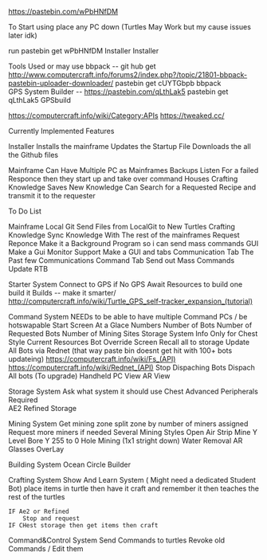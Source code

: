 https://pastebin.com/wPbHNfDM

To Start using 
place any PC down (Turtles May Work but my cause issues later idk)

run
    pastebin get wPbHNfDM Installer
    Installer


Tools Used or may use
bbpack -- git hub get http://www.computercraft.info/forums2/index.php?/topic/21801-bbpack-pastebin-uploader-downloader/
    pastebin get cUYTGbpb bbpack        
GPS System Builder --   https://pastebin.com/qLthLak5
    pastebin get qLthLak5 GPSbuild

https://computercraft.info/wiki/Category:APIs
https://tweaked.cc/

Currently Implemented Features

Installer
    Installs the mainframe
    Updates the Startup File
    Downloads the all the Github files

Mainframe
    Can Have Multiple PC as Mainframes
        Backups Listen For a failed Responce then they start up and take over command
    Houses Crafting Knowledge
        Saves New Knowledge
        Can Search for a Requested Recipe and transmit it to the requester


To Do List

Mainframe
    Local Git
        Send Files from LocalGit to New Turtles
    Crafting Knowledge
        Sync Knowledge With The rest of the mainframes
    Request Reponce
        Make it a Background Program so i can send mass commands
    GUI
        Make a Gui
    Monitor Support
        Make a GUI and tabs
            Communication Tab
                The Past few Communications
            Command Tab
                Send out Mass Commands
                    Update
                    RTB

Starter System
    Connect to GPS
        if No GPS
            Await Resources to build one
            build it
    Builds  -- make it smarter/ http://computercraft.info/wiki/Turtle_GPS_self-tracker_expansion_(tutorial)

Command System
    NEEDs to be able to have multiple Command PCs / be hotswapable
    Start Screen
        At a Glace Numbers
            Number of Bots
            Number of Requested Bots
            Number of Mining Sites
        Storage System Info
            Only for Chest Style 
            Current Resources
        Bot Override Screen
            Recall all to storage
            Update All Bots via Rednet (that way paste bin doesnt get hit with 100+ bots updateing) https://computercraft.info/wiki/Fs_(API) https://computercraft.info/wiki/Rednet_(API)
            Stop Dispaching Bots
            Dispach All bots (To upgrade)
    Handheld PC View
    AR View

Storage System
    Ask what system it should use
        Chest
        Advanced Peripherals Required  
            AE2
            Refined Storage
            
Mining System
    Get mining zone
        split zone by number of miners assigned
        Request more miners if needed
    Several Mining Styles
        Open Air Strip Mine
        Y Level Bore
        Y 255 to 0 Hole Mining (1x1 stright down)
        Water Removal
    AR Glasses OverLay

Building System
    Ocean Circle Builder 

Crafting System
    Show And Learn System ( Might need a dedicated Student Bot)
        place items in turtle then have it craft and remember it
        then teaches the rest of the turtles    
    
    
    IF Ae2 or Refined 
        Stop and request 
    IF CHest storage then get items then craft

Command&Control System
    Send Commands to turtles
    Revoke old Commands / Edit them 


